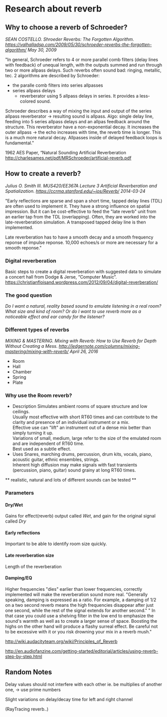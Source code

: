 # Research about reverb

## Why to choose a reverb of Schroeder?
*SEAN COSTELLO. Shroeder Reverbs: The Forgotten Algorithm. 
https://valhalladsp.com/2009/05/30/schroeder-reverbs-the-forgotten-algorithm/
May 30, 2009*

"In general, Schroeder refers to 4 or more parallel comb filters (delay lines with feedback) 
of unequal length, with the outputs summed and run through two or more allpass delays.
Such reverbs often sound bad: ringing, metallic, tec.
2 algorithms are described by Schroeder:
* the paralle comb filters into series allpasses
* series allpass delays 
	* reverberator using 5 allpass delays in series. It provides a less-colored sound.
	
Schroeder describes a way of mixing the input and output of the series allpass reverberator -> resulting sound
is allpass. 
Algo: single delay line, feeding into 5 series allpass delays and an allpas feedback around the structure.
This reverberator have a non-exponential decay. 
It increases the outer allpass -> the echo increases with time, the reverb time is longer.
This is a much more natural decay. Allpasses inside of delayed feedback loops is fundamental."

1962 AES Paper, “Natural Sounding Artificial Reverberation
http://charlesames.net/pdf/MRSchroeder/artificial-reverb.pdf


## How to create a reverb?
*Julius O. Smith III. MUS420/EE367A Lecture 3 Artificial Reverberation and Spatialization.
https://ccrma.stanford.edu/~jos/Reverb/
2014-03-24*

"Early reflections are sparse and span a short time, tapped delay lines (TDL) are often used to 
implement it. They have a strong influence on spatial impression. But it can be cost-effective to feed 
the "late reverb" unit from an earlier tap from the TDL (overlapping).
Often, they are worked into the late-reverberation simulation. A transposed tapped delay line is then implemented.

Late reverberation has to have a smooth decay and a smooth frequency reponse of impulse reponse. 
10,000 echoes/s or more are necessary for a smooth reponse."

### Digital reverberation
Basic steps to create a digital reverberation with suggested data to simulate a concert hall from 
Dodge & Jerse, “Computer Music”.
https://christianfloisand.wordpress.com/2012/09/04/digital-reverberation/

### The good question
*Do I want a natural, reality based sound to emulate listening in a real room?  
What size and kind of room?*
*Or do I want to use reverb more as a noticeable effect and ear candy for the listener?*

### Different types of reverbs
*MIXING & MASTERING. Mixing with Reverb: How to Use Reverb for Depth Without Creating a Mess.
http://ledgernote.com/columns/mixing-mastering/mixing-with-reverb/
April 26, 2016*
* Room
* Hall
* Chamber
* Spring 
* Plate

### Why use the Room reverb?
* Description
Simulates ambient rooms of square structure and low ceilings.  
Usually most effective with short RT60 times and can contribute to the clarity and presence of an individual instrument or a mix.  
Effective use can "lift" an instrument out of a dense mix better than simply turning it up.  
Variations of small, medium, large refer to the size of the emulated room and are independent of RT60 time.  
Best used as a subtle effect.
* Uses
Snares, marching drums, percussion, drum kits, vocals, piano, acoustic guitar, ethnic ensembles, strings.  
Inherent high diffusion may make signals with fast transients (percussion, piano, guitar) sound grainy at long RT60 times.

** realistic, natural and lots of different sounds can be tested **

### Parameters
#### Dry/Wet
Gains for effect(reverb) output called *Wet*, and gain for the original signal called *Dry*

#### Early reflections
Important to be able to identify room size quickly.

#### Late reverberation size
Length of the reverberation

#### Damping/EQ
Higher frequencies "dies" earlier than lower frequencies, correctly implemented will make the reverberation sound more real.
"Generally speaking, damping is expressed as a ratio. For example, a damping of 1/2 on a two second reverb means the high frequencies disappear after just one second, while the rest of the signal extends for another second."
" In that case you could use a shelving filter in the low end to emphasize the sound's warmth as well as to create a larger sense of space. Boosting the highs on the other hand will produce a flashy surreal effect. Be careful not to be excessive with it or you risk drowning your mix in a reverb mush."

http://wiki.audacityteam.org/wiki/Principles_of_Reverb
 
http://en.audiofanzine.com/getting-started/editorial/articles/using-reverb-step-by-step.html

## Random Notes
Delay values should not interfere with each other ie. be multiplies of another one, -> use prime numbers 
  
Slight variations on delay/decay time for left and right channel

(RayTracing reverb..)
